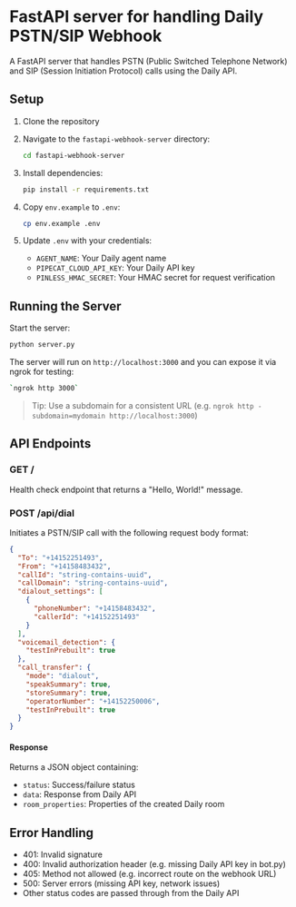 # FastAPI server for handling Daily PSTN/SIP Webhook

A FastAPI server that handles PSTN (Public Switched Telephone Network) and SIP (Session Initiation Protocol) calls using the Daily API.

## Setup

1. Clone the repository

2. Navigate to the `fastapi-webhook-server` directory:

   ```bash
   cd fastapi-webhook-server
   ```

3. Install dependencies:

   ```bash
   pip install -r requirements.txt
   ```

4. Copy `env.example` to `.env`:

   ```bash
   cp env.example .env
   ```

5. Update `.env` with your credentials:

   - `AGENT_NAME`: Your Daily agent name
   - `PIPECAT_CLOUD_API_KEY`: Your Daily API key
   - `PINLESS_HMAC_SECRET`: Your HMAC secret for request verification

## Running the Server

Start the server:

```bash
python server.py
```

The server will run on `http://localhost:3000` and you can expose it via ngrok for testing:

```bash
`ngrok http 3000`
```

> Tip: Use a subdomain for a consistent URL (e.g. `ngrok http -subdomain=mydomain http://localhost:3000`)

## API Endpoints

### GET /

Health check endpoint that returns a "Hello, World!" message.

### POST /api/dial

Initiates a PSTN/SIP call with the following request body format:

```json
{
  "To": "+14152251493",
  "From": "+14158483432",
  "callId": "string-contains-uuid",
  "callDomain": "string-contains-uuid",
  "dialout_settings": [
    {
      "phoneNumber": "+14158483432",
      "callerId": "+14152251493"
    }
  ],
  "voicemail_detection": {
    "testInPrebuilt": true
  },
  "call_transfer": {
    "mode": "dialout",
    "speakSummary": true,
    "storeSummary": true,
    "operatorNumber": "+14152250006",
    "testInPrebuilt": true
  }
}
```

#### Response

Returns a JSON object containing:

- `status`: Success/failure status
- `data`: Response from Daily API
- `room_properties`: Properties of the created Daily room

## Error Handling

- 401: Invalid signature
- 400: Invalid authorization header (e.g. missing Daily API key in bot.py)
- 405: Method not allowed (e.g. incorrect route on the webhook URL)
- 500: Server errors (missing API key, network issues)
- Other status codes are passed through from the Daily API
